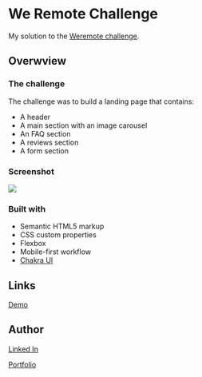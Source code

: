 # We Remote Challenge

My solution to the [Weremote challenge](https://weremote.net/).

## Overwview

### The challenge

 The challenge was to build a landing page that contains:
- A header
- A main section with an image carousel
- An FAQ section
- A reviews section
- A form section

### Screenshot

![](./public/screenshot.png)

### Built with

- Semantic HTML5 markup
- CSS custom properties
- Flexbox
- Mobile-first workflow
- [Chakra UI](https://chakra-ui.com/) 

## Links

[Demo](https://weremote-challenge.vercel.app/)

## Author

[Linked In](https://weremote-challenge.vercel.app/)

[Portfolio](https://personal-portfolio-six-flax.vercel.app/)


